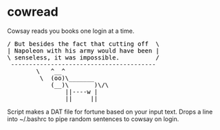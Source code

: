cowread
=======

Cowsay reads you books one login at a time.

<div>
<pre style='color:black;background:;'>
/ But besides the fact that cutting off  \
| Napoleon with his army would have been |
\ senseless, it was impossible.          /
 ----------------------------------------
        \   ^__^
         \  (oo)\_______
            (__)\       )\/\
                ||----w |
                ||     ||
</div>

Script makes a DAT file for fortune based on your input text.
Drops a line into ~/.bashrc to pipe random sentences to cowsay on login.
